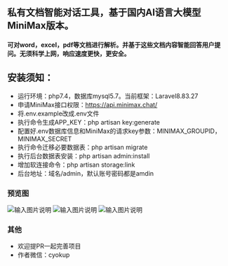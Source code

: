## 私有文档智能对话工具，基于国内AI语言大模型MiniMax版本。
#### 可对word，excel，pdf等文档进行解析。并基于这些文档内容智能回答用户提问。无须科学上网，响应速度更快，更安全。

## 安装须知：

- 运行环境：php7.4，数据库mysql5.7。当前框架：Laravel8.83.27
- 申请MiniMax接口权限：https://api.minimax.chat/
- 将.env.example改成.env文件
- 执行命令生成APP_KEY：php artisan key:generate
- 配置好.env数据库信息和MiniMax的请求key参数：MINIMAX_GROUPID，MINIMAX_SECRET
- 执行命令迁移必要数据表：php artisan migrate
- 执行后台数据表安装：php artisan admin:install
- 增加软连接命令：php artisan storage:link
- 后台地址：域名/admin，默认账号密码都是amdin

### 预览图
![输入图片说明](https://gitee.com/cyokup/private-aichat/raw/main/public/static/images/page_1.png "首页.png")
![输入图片说明](https://gitee.com/cyokup/private-aichat/raw/main/public/static/images/page_2.png "文档上传.png")
![输入图片说明](https://gitee.com/cyokup/private-aichat/raw/main/public/static/images/page_3.png "对话.png")

### 其他
- 欢迎提PR一起完善项目
- 作者微信：cyokup

